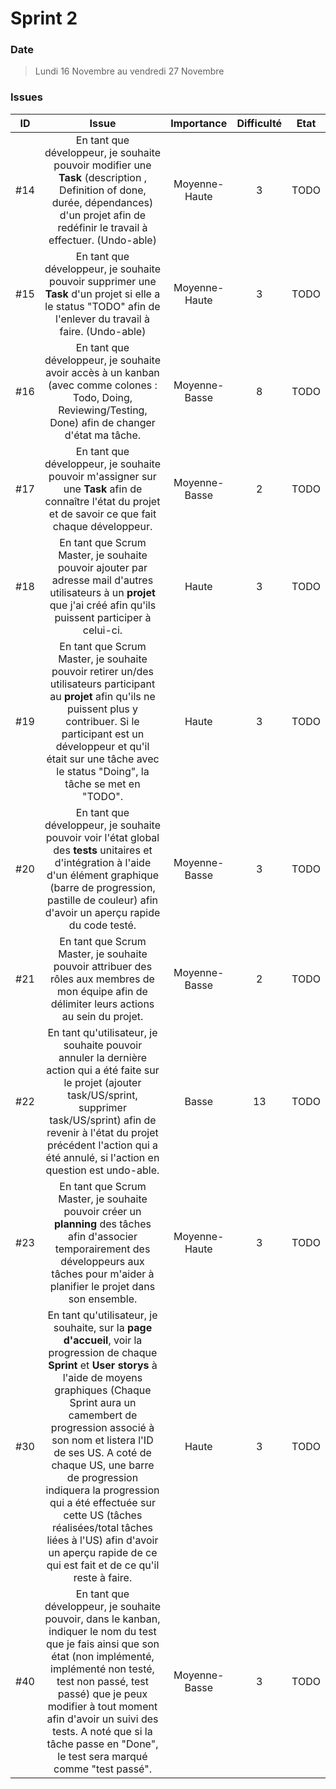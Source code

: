 # Sprint 2

### Date

> Lundi 16 Novembre au vendredi 27 Novembre

### Issues

|  ID  |                            Issue                             | Importance | Difficulté | Etat |
| :--: | :----------------------------------------------------------: | :-----: | :-----------: | :--: |
| #14 | En tant que développeur, je souhaite pouvoir modifier une **Task** (description , Definition of done, durée, dépendances) d'un projet afin de redéfinir le travail à effectuer. (Undo-able) | Moyenne-Haute | 3 |TODO|
| #15 | En tant que développeur, je souhaite pouvoir supprimer une **Task** d'un projet si elle a le status "TODO" afin de l'enlever du travail à faire. (Undo-able) | Moyenne-Haute | 3 |TODO|
| #16 | En tant que développeur, je souhaite avoir accès à un kanban (avec comme colones : Todo, Doing, Reviewing/Testing, Done) afin de changer d'état ma tâche. | Moyenne-Basse | 8 |TODO|
| #17 | En tant que développeur, je souhaite pouvoir m'assigner sur une **Task** afin de connaître l'état du projet et de savoir ce que fait chaque développeur.  | Moyenne-Basse | 2 |TODO|
| #18 | En tant que Scrum Master, je souhaite pouvoir ajouter par adresse mail d'autres utilisateurs à un **projet** que j'ai créé afin qu'ils puissent participer à celui-ci.  | Haute | 3 |TODO|
| #19 | En tant que Scrum Master, je souhaite pouvoir retirer un/des utilisateurs participant au **projet** afin qu'ils ne puissent plus y contribuer. Si le participant est un développeur et qu'il était sur une tâche avec le status "Doing", la tâche se met en "TODO".  | Haute | 3 |TODO|
| #20 | En tant que développeur, je souhaite pouvoir voir l'état global des **tests** unitaires et d'intégration à l'aide d'un élément graphique (barre de progression, pastille de couleur) afin d'avoir un aperçu rapide du code testé.  | Moyenne-Basse | 3 |TODO|
| #21 | En tant que Scrum Master, je souhaite pouvoir attribuer des rôles aux membres de mon équipe afin de délimiter leurs actions au sein du projet.  | Moyenne-Basse | 2 |TODO|
| #22 | En tant qu'utilisateur, je souhaite pouvoir annuler la dernière action qui a été faite sur le projet (ajouter task/US/sprint, supprimer task/US/sprint) afin de revenir à l'état du projet précédent l'action qui a été annulé, si l'action en question est undo-able. | Basse | 13 |TODO|
| #23 | En tant que Scrum Master, je souhaite pouvoir créer un **planning** des tâches afin d'associer temporairement des développeurs aux tâches pour m'aider à planifier le projet dans son ensemble. | Moyenne-Haute | 3 |TODO|
| #30 | En tant qu'utilisateur, je souhaite, sur la **page d'accueil**, voir la progression de chaque **Sprint** et **User storys** à l'aide de moyens graphiques (Chaque Sprint aura un camembert de progression associé à son nom et listera l'ID de ses US. A coté de chaque US, une barre de progression indiquera la progression qui a été effectuée sur cette US (tâches réalisées/total tâches liées à l'US)  afin d'avoir un aperçu rapide de ce qui est fait et de ce qu'il reste à faire.  | Haute | 3 |TODO|
| #40 | En tant que développeur, je souhaite pouvoir, dans le kanban, indiquer le nom du test que je fais ainsi que son état (non implémenté, implémenté non testé, test non passé, test passé) que je peux modifier à tout moment afin d'avoir un suivi des tests. A noté que si la tâche passe en "Done", le test sera marqué comme "test passé". | Moyenne-Basse | 3 |TODO|
